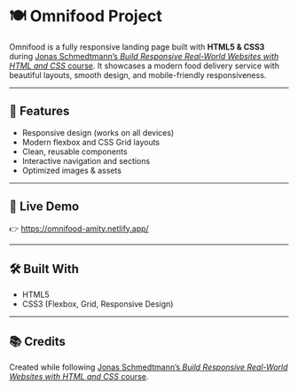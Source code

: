 # 🍽️ Omnifood Project

Omnifood is a fully responsive landing page built with **HTML5 & CSS3** during [Jonas Schmedtmann’s _Build Responsive Real-World Websites with HTML and CSS_ course](https://www.udemy.com/course/design-and-develop-a-killer-website-with-html5-and-css3/).
It showcases a modern food delivery service with beautiful layouts, smooth design, and mobile-friendly responsiveness.

---

## 🚀 Features

- Responsive design (works on all devices)
- Modern flexbox and CSS Grid layouts
- Clean, reusable components
- Interactive navigation and sections
- Optimized images & assets

---

## 🔗 Live Demo

👉 https://omnifood-amity.netlify.app/

---

## 🛠️ Built With

- HTML5
- CSS3 (Flexbox, Grid, Responsive Design)

---

## 📚 Credits

Created while following [Jonas Schmedtmann’s _Build Responsive Real-World Websites with HTML and CSS_ course](https://www.udemy.com/course/design-and-develop-a-killer-website-with-html5-and-css3/).
